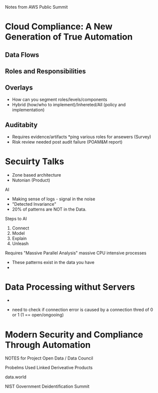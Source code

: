 Notes from AWS Public Summit


# Cloud Compliance: A New Generation of True Automation

## Data Flows

## Roles and Responsibilities

## Overlays
- How can you segment roles/levels/components
- Hybrid (how/who to implement)/Inhereted/All (policy and implementation)

## Auditabity
- Requires evidence/artifacts *ping various roles for ansewers (Survey)
- Risk review needed post audit failure (POAM&M report)

# Secuirty Talks
- Zone based architecture
- Nutonian (Product)

AI
- Making sense of logs - signal in the noise
- "Detected Invariance"
- 20% of patterns are NOT in the Data.

Steps to AI
1. Connect
2. Model
3. Explain
4. Unleash

Requires "Massive Parallel Analysis" massive CPU intensive processes
- These patterns exist in the data you have
-


# Data Processing withut Servers
-
* need to check if connection error is caused by a connection thred of 0 or 1 (1 == open/ongooing)


# Modern Security and Compliance Through Automation




NOTES for Project Open Data / Data Council

Probelms
Used
Linked
Deriveative Products

data.world

NIST Government Deidentification Summit
